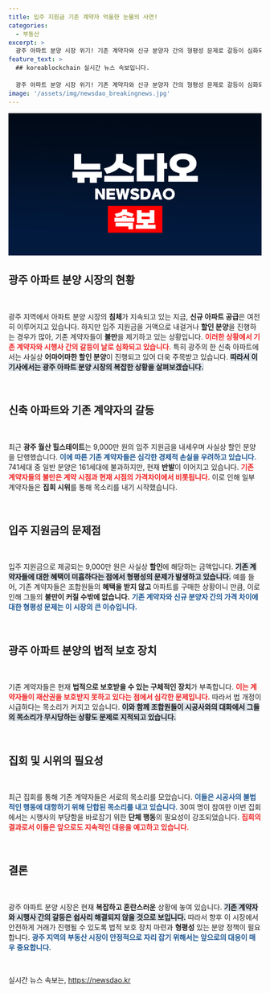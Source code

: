 ```yaml
---
title: 입주 지원금 기존 계약자 억울한 눈물의 사연!
categories:
  - 부동산
excerpt: >
  광주 아파트 분양 시장 위기! 기존 계약자와 신규 분양자 간의 형평성 문제로 갈등이 심화되고 있습니다. 9,000만 원의 입주 지원금으로 할인을 제공받은 신규 계약자들에 반발한 기존 계약자들은 집회 시위를 진행하며 불만을 표출하고 있습니다. 이 문제의 해결책은 무엇일까요?
feature_text: >
  ## koreablockchain 실시간 뉴스 속보입니다.

  광주 아파트 분양 시장 위기! 기존 계약자와 신규 분양자 간의 형평성 문제로 갈등이 심화되고 있습니다. 9,000만 원의 입주 지원금으로 할인을 제공받은 신규 계약자들에 반발한 기존 계약자들은 집회 시위를 진행하며 불만을 표출하고 있습니다. 이 문제의 해결책은 무엇일까요?
image: '/assets/img/newsdao_breakingnews.jpg'
---
```


<p><img src="/assets/img/newsdao_breakingnews.jpg" alt="koreablockchain 속보" /></p>

<h2 data-ke-size="size26">광주 아파트 분양 시장의 현황</h2>

<p data-ke-size="size16">&nbsp;</p>

<p>광주 지역에서 아파트 분양 시장의 <strong>침체</strong>가 지속되고 있는 지금, <strong>신규 아파트 공급</strong>은 여전히 이루어지고 있습니다. 하지만 입주 지원금을 거액으로 내걸거나 <strong>할인 분양</strong>을 진행하는 경우가 많아, 기존 계약자들이 <strong>불만</strong>을 제기하고 있는 상황입니다. <b><span style="color: #ee2323;">이러한 상황에서 기존 계약자와 시행사 간의 갈등이 날로 심화되고 있습니다.</span></b> 특히 광주의 한 신축 아파트에서는 사실상 <strong>어마어마한 할인 분양</strong>이 진행되고 있어 더욱 주목받고 있습니다. <b><span style="background-color: #21538527;">따라서 이 기사에서는 광주 아파트 분양 시장의 복잡한 상황을 살펴보겠습니다.</span></b></p>

<p data-ke-size="size16">&nbsp;</p>

<h2 data-ke-size="size26">신축 아파트와 기존 계약자의 갈등</h2>

<p data-ke-size="size16">&nbsp;</p>

<p>최근 <strong>광주 월산 힐스테이트</strong>는 9,000만 원의 입주 지원금을 내세우며 사실상 할인 분양을 단행했습니다. <b><span style="color: #1a5490;">이에 따른 기존 계약자들은 심각한 경제적 손실을 우려하고 있습니다.</span></b> 741세대 중 일반 분양은 161세대에 불과하지만, 현재 <strong>반발</strong>이 이어지고 있습니다. <b><span style="color: #ee2323;">기존 계약자들의 불만은 계약 시점과 현재 시점의 가격차이에서 비롯됩니다.</span></b> 이로 인해 일부 계약자들은 <strong>집회 시위</strong>를 통해 목소리를 내기 시작했습니다.</p>

<p data-ke-size="size16">&nbsp;</p>

<h2 data-ke-size="size26">입주 지원금의 문제점</h2>

<p data-ke-size="size16">&nbsp;</p>

<p>입주 지원금으로 제공되는 9,000만 원은 사실상 <strong>할인</strong>에 해당하는 금액입니다. <b><span style="background-color: #21538527;">기존 계약자들에 대한 혜택이 미흡하다는 점에서 형평성의 문제가 발생하고 있습니다.</span></b> 예를 들어, 기존 계약자들은 조합원들의 <strong>혜택을 받지 않고</strong> 아파트를 구매한 상황이니 만큼, 이로 인해 그들의 <strong>불만이 커질 수밖에 없습니다.</strong> <b><span style="color: #1a5490;">기존 계약자와 신규 분양자 간의 가격 차이에 대한 형평성 문제는 이 시장의 큰 이슈입니다.</span></b></p>

<p data-ke-size="size16">&nbsp;</p>

<h2 data-ke-size="size26">광주 아파트 분양의 법적 보호 장치</h2>

<p data-ke-size="size16">&nbsp;</p>

<p>기존 계약자들은 현재 <strong>법적으로 보호받을 수 있는 구체적인 장치</strong>가 부족합니다. <b><span style="color: #ee2323;">이는 계약자들이 재산권을 보호받지 못하고 있다는 점에서 심각한 문제입니다.</span></b> 따라서 법 개정이 시급하다는 목소리가 커지고 있습니다. <b><span style="background-color: #21538527;">이와 함께 조합원들이 시공사와의 대화에서 그들의 목소리가 무시당하는 상황도 문제로 지적되고 있습니다.</span></b> </p>

<p data-ke-size="size16">&nbsp;</p>

<h2 data-ke-size="size26">집회 및 시위의 필요성</h2>

<p data-ke-size="size16">&nbsp;</p>

<p>최근 집회를 통해 기존 계약자들은 서로의 목소리를 모았습니다. <b><span style="color: #1a5490;">이들은 시공사의 불법적인 행동에 대항하기 위해 단합된 목소리를 내고 있습니다.</span></b> 30여 명이 참여한 이번 집회에서는 시행사의 부당함을 바로잡기 위한 <strong>단체 행동</strong>의 필요성이 강조되었습니다. <b><span style="color: #ee2323;">집회의 결과로서 이들은 앞으로도 지속적인 대응을 예고하고 있습니다.</span></b></p>

<p data-ke-size="size16">&nbsp;</p>

<h2 data-ke-size="size26">결론</h2>

<p data-ke-size="size16">&nbsp;</p>

<p>광주 아파트 분양 시장은 현재 <strong>복잡하고 혼란스러운</strong> 상황에 놓여 있습니다. <b><span style="background-color: #21538527;">기존 계약자와 시행사 간의 갈등은 쉽사리 해결되지 않을 것으로 보입니다.</span></b> 따라서 향후 이 시장에서 안전하게 거래가 진행될 수 있도록 법적 보호 장치 마련과 <strong>형평성</strong> 있는 분양 정책이 필요합니다. <b><span style="color: #1a5490;">광주 지역의 부동산 시장이 안정적으로 자리 잡기 위해서는 앞으로의 대응이 매우 중요합니다.</span></b></p>

<p data-ke-size="size16">&nbsp;</p>
실시간 뉴스 속보는, <a href="https://newsdao.kr" rel="dofollow">https://newsdao.kr</a>


